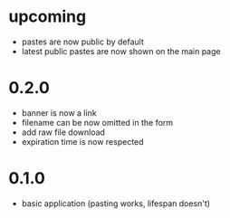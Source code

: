 # upcoming
- pastes are now public by default
- latest public pastes are now shown on the main page

# 0.2.0
- banner is now a link
- filename can be now omitted in the form
- add raw file download
- expiration time is now respected

# 0.1.0
- basic application (pasting works, lifespan doesn't)
